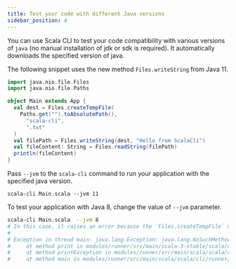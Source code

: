 ```yaml
---
title: Test your code with different Java versions
sidebar_position: 4
---
```


You can use Scala CLI to test your code compatibility with various versions of `java` (no manual installation of jdk or sdk is required). It automatically downloads the specified version of java.

The following snippet uses the new method `Files.writeString` from Java 11. 

```scala name:Main.scala
import java.nio.file.Files
import java.nio.file.Paths

object Main extends App {
  val dest = Files.createTempFile(
    Paths.get("").toAbsolutePath(),
      "scala-cli",
      ".txt"
  ) 
  val filePath = Files.writeString(dest, "Hello from ScalaCli")
  val fileContent: String = Files.readString(filePath)
  println(fileContent)
}
 ```


Pass `--jvm` to the `scala-cli` command to run your application with the specified java version.

```scala-cli 
scala-cli Main.scala --jvm 11
```

<!-- Expected:
Hello from ScalaCli
-->

To test your application with Java 8, change the value of `--jvm` parameter.
```bash
scala-cli Main.scala  --jvm 8
# In this case, it raises an error because the `Files.createTempFile` method is not available in java 8
#
# Exception in thread main: java.lang.Exception: java.lang.NoSuchMethodError: java.nio.file.Files.writeString(Ljava/nio/file/Path;Ljava/lang/CharSequence;[Ljava/nio/file/OpenOption;)Ljava/nio/file/Path;
#     at method print in modules/runner/src/main/scala-3-stable/scala/cli/runner/Stacktrace.scala:12 inside runner_3.jar 
#     at method printException in modules/runner/src/main/scala/scala/cli/runner/StackTracePrinter.scala:91 inside runner_3.jar 
#     at method main in modules/runner/src/main/scala/scala/cli/runner/Runner.scala:22 inside runner_3.jar
```